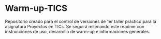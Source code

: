 # Warm-up-TICS
Repositorio creado para el control de versiones de 1er taller práctico para la asignatura Proyectos en TICs.
Se seguirá rellenando este readme con instrucciones de uso, desarrollo de warm-up e informaciones generales.
